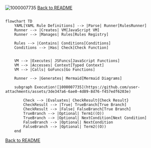 ![1000007735](https://github.com/user-attachments/assets/4344a763-90ad-4ef5-a275-439096a455c9)
[Back to README](../README.md)

```mermaid

flowchart TD
    YAML[YAML Rule Definitions] --> |Parse| Runner[RulesRunner]
    Runner --> |Creates| VM[JavaScript VM]
    Runner --> |Manages| Rules[Rules Registry]
    
    Rules --> |Contains| Conditions[Conditions]
    Conditions --> |Has| Check[Check Function]
    
    
    VM --> |Executes| JSFuncs[JavaScript Functions]
    VM --> |Accesses| Context[Typed Context]
    VM --> |Calls| GoFuncs[Go Functions]
    
    Runner --> |Generates| Mermaid[Mermaid Diagrams]
    
    subgraph Execution![1000007735](https://github.com/user-attachments/assets/3de347a6-6ae0-4d89-8d76-f457edf6203e)

        Check --> |Evaluates| CheckResult{Check Result}
        CheckResult --> |True| TrueBranch[True Branch]
        CheckResult --> |False| FalseBranch[True Branch]
        TrueBranch --> |Optional| Term1((O))
        TrueBranch --> |Optional| NextCondition[Next Condition]
        FalseBranch --> |Optional| NextCondition
        FalseBranch --> |Optional| Term2((O))
    end
```

[Back to README](../README.md)
